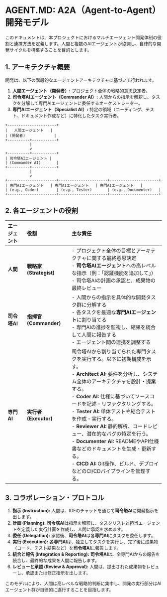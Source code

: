 # AGENT.MD: A2A（Agent-to-Agent）開発モデル

このドキュメントは、本プロジェクトにおけるマルチエージェント開発体制の役割と連携方法を定義します。人間と複数のAIエージェントが協調し、自律的な開発サイクルを構築することを目的とします。

## 1. アーキテクチャ概要

開発は、以下の階層的なエージェントアーキテクチャに基づいて行われます。

1.  **人間エージェント（開発者）:** プロジェクト全体の戦略的意思決定者。
2.  **司令塔AIエージェント（Commander AI）:** 人間からの指示を解釈し、タスクを分解して専門AIエージェントに委任するオーケストレーター。
3.  **専門AIエージェント（Specialist AI）:** 特定の領域（コーディング、テスト、ドキュメント作成など）に特化したタスク実行者。

```
+----------------------+
|   人間エージェント   |
| (開発者)             |
+----------+-----------+
           |
           v
+----------+-----------+
| 司令塔AIエージェント |
| (Commander AI)       |
+----------+-----------+
           |
           v
+----------------------+----------------------+----------------------+
| 専門AIエージェント   | 専門AIエージェント   | 専門AIエージェント   |
| (e.g., Coder)        | (e.g., Tester)       | (e.g., Documenter)   |
+----------------------+----------------------+----------------------+
```

## 2. 各エージェントの役割

| エージェント | 役割 | 主な責任 |
| :--- | :--- | :--- |
| **人間** | **戦略家 (Strategist)** | - プロジェクト全体の目標とアーキテクチャに関する最終意思決定<br>- **司令塔AIエージェント**への高レベルな指示（例：「認証機能を追加して」）<br>- 司令塔AIの計画の承認と、成果物の最終レビュー |
| **司令塔AI** | **指揮官 (Commander)** | - 人間からの指示を具体的な開発タスク群に分解する<br>- 各タスクを最適な**専門AIエージェント**に割り当てる<br>- 専門AIの進捗を監視し、結果を統合して人間に報告する<br>- エージェント間の連携を調整する |
| **専門AI** | **実行者 (Executor)** | 司令塔AIから割り当てられた専門タスクを実行する。以下に初期構成を示す。<br>  - **Architect AI:** 要件を分析し、システム全体のアーキテクチャを設計・提案する。<br>  - **Coder AI:** 仕様に基づいてソースコードを記述・リファクタリングする。<br>  - **Tester AI:** 単体テストや結合テストを作成・実行する。<br>  - **Reviewer AI:** 静的解析、コードレビュー、潜在的なバグの特定を行う。<br>  - **Documenter AI:** READMEやAPI仕様書などのドキュメントを生成・更新する。<br>  - **CICD AI:** Git操作、ビルド、デプロイなどのCI/CDパイプラインを管理する。 |

## 3. コラボレーション・プロトコル

1.  **指示 (Instruction):** 人間は、IDEのチャットを通じて**司令塔AI**に開発指示を出します。
2.  **計画 (Planning):** **司令塔AI**は指示を解釈し、タスクリストと担当エージェントを定義した実行計画を作成し、人間に承認を求めます。
3.  **委任 (Delegation):** 承認後、**司令塔AI**は各**専門AI**にタスクを委任します。
4.  **実行 (Execution):** 各**専門AI**は、独立してタスクを実行し、完了後に成果物（コード、テスト結果など）を**司令塔AI**に報告します。
5.  **統合と報告 (Integration & Reporting):** **司令塔AI**は、全専門AIからの報告を統合し、最終的な成果を人間に報告します。
6.  **レビューと承認 (Review & Approval):** 人間は、提出された成果物をレビューし、承認または修正指示を出します。

このモデルにより、人間は高レベルな戦略的判断に集中し、開発の実行部分はAIエージェント群が自律的に遂行することを目指します。
